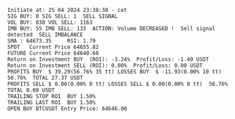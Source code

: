     Initiate at: 25 04 2024 23:38:38 - cet
    SIG BUY: 0 SIG SELL: 1  SELL SIGNAL
    VOL BUY: 838 VOL SELL: 1163
    IMB BUY: 55 IMB SELL: 133  ACTION: Volume DECREASED !  Sell signal detected  SELL IMBALANCE
    SMA : 64673.35     RSI: 1.79
    SPOT   Current Price 64655.82
    FUTURE Current Price 64640.60
    Return on Investment BUY  (ROI): -3.24%  Profit/Loss: -1.40 USDT
    Return on Investment SELL (ROI): 0.00%  Profit/Loss: 0.00 USDT
    PROFITS BUY  $ 39.29(56.76% 35 tt) LOSSES BUY  $ -11.93(0.00% 10 tt)  56.76%  TOTAL 27.37 USDT
    PROFITS SELL $ 0.00(0.00% 0 tt) LOSSES SELL $ 0.00(0.00% 0 tt)  56.76%  TOTAL 0.00 USDT
    TRAILING STOP ROI  BUY 1.50%
    TRAILING LAST ROI  BUY 1.50%
    OPEN BUY BTCUSDT Entry Price: 64646.00
